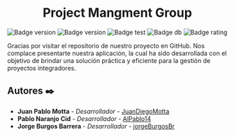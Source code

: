 <h1 align="center">Project Mangment Group</h1>

![Badge version](https://img.shields.io/badge/version-1.0-green) ![Badge version](https://img.shields.io/badge/language-java-blueviolet) ![Badge test](https://img.shields.io/badge/test-✓-green) ![Badge db](https://img.shields.io/badge/database-MySQL-informational) ![Badge rating](https://img.shields.io/badge/rating-⭐⭐⭐⭐⭐-blueviolet)

Gracias por visitar el repositorio de nuestro proyecto en GitHub. Nos complace presentarte nuestra aplicación, la cual ha sido desarrollada con el objetivo de brindar una solución práctica y eficiente para la gestión de proyectos integradores.


## Autores ✒️

* **Juan Pablo Motta** - *Desarrollador* - [JuanDiegoMotta](https://github.com/JuanDiegoMotta)
* **Pablo Naranjo Cid** - *Desarrollador* - [AlPablo14](https://github.com/AlPablo14)
* **Jorge Burgos Barrera** - *Desarrollador* - [jorgeBurgosBr](https://github.com/jorgeBurgosBr)
